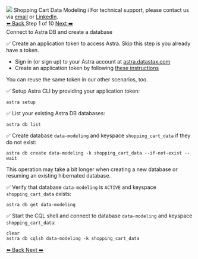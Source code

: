 <!-- TOP -->
<div class="top">
  <img src="https://datastax-academy.github.io/katapod-shared-assets/images/ds-academy-logo.svg" />
  <span class="scenario-title">Shopping Cart Data Modeling</span>
  <span class="scenario-subtitle">ℹ️ For technical support, please contact us via <a href="mailto:aleksandr.volochnev@datastax.com">email</a> or <a href="https://dtsx.io/aleks">LinkedIn</a>.</span> 
</div>

<!-- NAVIGATION -->
<div id="navigation-top" class="navigation-top">
 <a href='command:katapod.loadPage?[{"step":"intro"}]' 
   class="btn btn-dark navigation-top-left">⬅️ Back
 </a>
<span class="step-count"> Step 1 of 10</span>
 <a href='command:katapod.loadPage?[{"step":"step2-astra"}]' 
    class="btn btn-dark navigation-top-right">Next ➡️
  </a>
</div>

<!-- CONTENT -->

<div class="step-title">Connect to Astra DB and create a database</div>

✅ Create an application token to access Astra. Skip this step is you already have a token.

<ul>
  <li>Sign in (or sign up) to your Astra account at <a href="https://astra.datastax.com" target="_blank">astra.datastax.com</a></li>
  <li>Create an application token by following <a href="https://awesome-astra.github.io/docs/pages/astra/create-token/" target="_blank">these instructions</a></li>
</ul>

You can reuse the same token in our other scenarios, too.

✅ Setup Astra CLI by providing your application token:
```
astra setup
```

✅ List your existing Astra DB databases:
```
astra db list
```

✅ Create database `data-modeling` and keyspace `shopping_cart_data` if they do not exist:
```
astra db create data-modeling -k shopping_cart_data --if-not-exist --wait
```

This operation may take a bit longer when creating a new database or resuming an existing hibernated database.

✅ Verify that database `data-modeling` is `ACTIVE` and keyspace `shopping_cart_data` exists:
```
astra db get data-modeling
```

✅ Start the CQL shell and connect to database `data-modeling` and keyspace `shopping_cart_data`:
```
clear
astra db cqlsh data-modeling -k shopping_cart_data
```

<!-- NAVIGATION -->
<div id="navigation-bottom" class="navigation-bottom">
 <a href='command:katapod.loadPage?[{"step":"intro"}]'
   class="btn btn-dark navigation-bottom-left">⬅️ Back
 </a>
 <a href='command:katapod.loadPage?[{"step":"step2-astra"}]'
    class="btn btn-dark navigation-bottom-right">Next ➡️
  </a>
</div>

